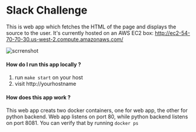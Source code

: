 Slack Challenge
===============
This is web app which fetches the HTML of the page and displays the source to the user.
It's currently hosted on an AWS EC2 box: http://ec2-54-70-70-30.us-west-2.compute.amazonaws.com/

![scrrenshot](https://ibin.co/w800/2wMZFpOoTmwa.png)

#### How do I run this app locally ?
1. run `make start` on your host
2. visit http://yourhostname

#### How does this app work ?
This web app creats two docker containers, one for web app, the other for
python backend. Web app listens on port 80, while python backend listens on
port 8081. You can verify that by running `docker ps`
